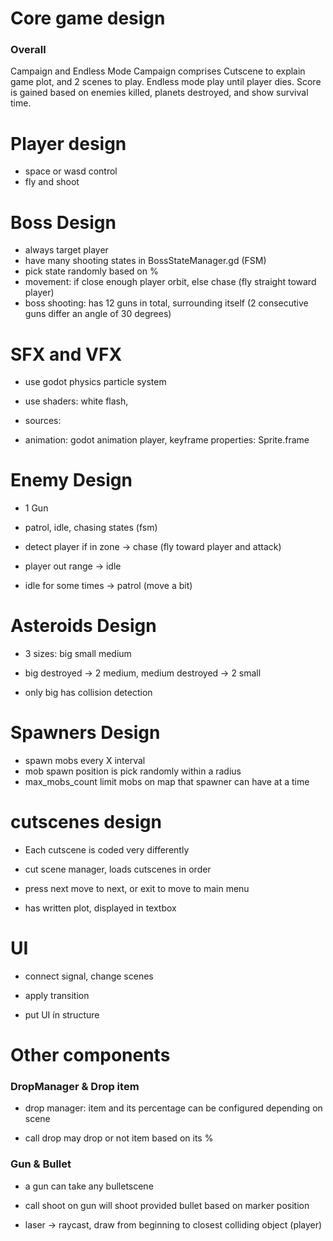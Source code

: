 # Core game design
### Overall 
Campaign and Endless Mode 
Campaign comprises Cutscene to explain game plot, and 2 scenes to play. 
Endless mode play until player dies. 
Score is gained based on enemies killed, planets destroyed, and show survival time. 



# Player design
- space or wasd control
- fly and shoot

# Boss Design 

- always target player
- have many shooting states in BossStateManager.gd (FSM)
- pick state randomly based on %
- movement: if close enough player orbit, else chase (fly straight toward player)
- boss shooting: has 12 guns in total, surrounding itself (2 consecutive guns differ an angle 
of 30 degrees)

# SFX and VFX

- use godot physics particle system

- use shaders: white flash,

- sources:

- animation: godot animation player, keyframe properties: Sprite.frame


# Enemy Design 

- 1 Gun 

- patrol, idle, chasing states (fsm)

- detect player if in zone -> chase (fly toward player and attack)

- player out range -> idle

- idle for some times -> patrol (move a bit)



# Asteroids Design

- 3 sizes: big small medium

- big destroyed -> 2 medium, medium destroyed -> 2 small

- only big has collision detection


# Spawners Design

- spawn mobs every X interval
- mob spawn position is pick randomly within a radius
- max_mobs_count limit mobs on map that spawner can have at a time

# cutscenes design

- Each cutscene is coded very differently

- cut scene manager, loads cutscenes in order

- press next move to next, or exit to move to main menu

- has written plot, displayed in textbox 

  

# UI

- connect signal, change scenes

- apply transition

- put UI ín structure


# Other components

### DropManager & Drop item

* drop manager: item and its percentage can be configured depending on scene

* call drop may drop or not item based on its %

  

### Gun & Bullet

* a gun can take any bulletscene

* call shoot on gun will shoot provided bullet based on marker position

* laser -> raycast, draw from beginning to closest colliding object (player)

  

  



